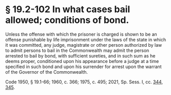 # § 19.2-102 In what cases bail allowed; conditions of bond.

<p>Unless the offense with which the prisoner is charged is shown to be an offense punishable by life imprisonment under the laws of the state in which it was committed, any judge, magistrate or other person authorized by law to admit persons to bail in the Commonwealth may admit the person arrested to bail by bond, with sufficient sureties, and in such sum as he deems proper, conditioned upon his appearance before a judge at a time specified in such bond and upon his surrender for arrest upon the warrant of the Governor of the Commonwealth.</p><p>Code 1950, § 19.1-66; 1960, c. 366; 1975, c. 495; 2021, Sp. Sess. I, cc. <a href='http://lis.virginia.gov/cgi-bin/legp604.exe?212+ful+CHAP0344'>344</a>, <a href='http://lis.virginia.gov/cgi-bin/legp604.exe?212+ful+CHAP0345'>345</a>.</p>